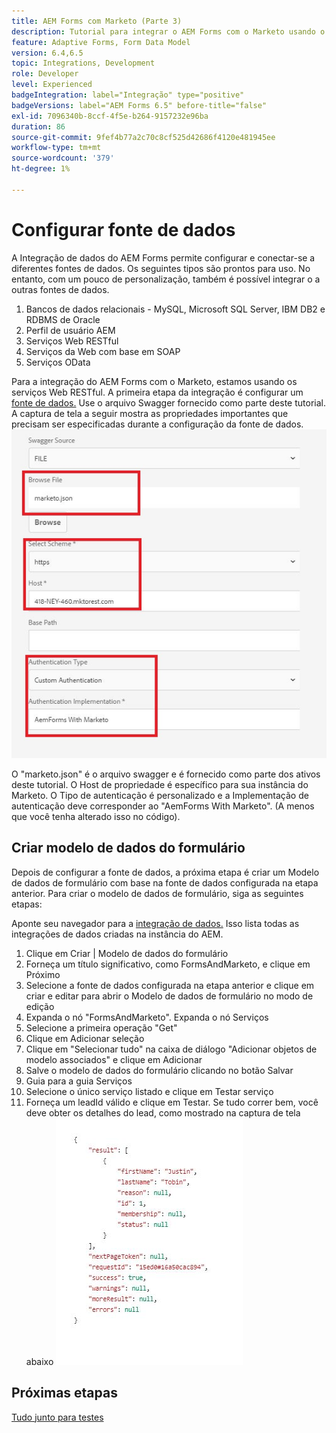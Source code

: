 ```yaml
---
title: AEM Forms com Marketo (Parte 3)
description: Tutorial para integrar o AEM Forms com o Marketo usando o Modelo de dados do formulário do AEM Forms.
feature: Adaptive Forms, Form Data Model
version: 6.4,6.5
topic: Integrations, Development
role: Developer
level: Experienced
badgeIntegration: label="Integração" type="positive"
badgeVersions: label="AEM Forms 6.5" before-title="false"
exl-id: 7096340b-8ccf-4f5e-b264-9157232e96ba
duration: 86
source-git-commit: 9fef4b77a2c70c8cf525d42686f4120e481945ee
workflow-type: tm+mt
source-wordcount: '379'
ht-degree: 1%

---
```


# Configurar fonte de dados

A Integração de dados do AEM Forms permite configurar e conectar-se a diferentes fontes de dados. Os seguintes tipos são prontos para uso. No entanto, com um pouco de personalização, também é possível integrar o a outras fontes de dados.

1. Bancos de dados relacionais - MySQL, Microsoft SQL Server, IBM DB2 e RDBMS de Oracle
1. Perfil de usuário AEM
1. Serviços Web RESTful
1. Serviços da Web com base em SOAP
1. Serviços OData

Para a integração do AEM Forms com o Marketo, estamos usando os serviços Web RESTful. A primeira etapa da integração é configurar um [fonte de dados.](https://helpx.adobe.com/experience-manager/6-4/forms/using/configure-data-sources.html#ConfigureRESTfulwebservices) Use o arquivo Swagger fornecido como parte deste tutorial. A captura de tela a seguir mostra as propriedades importantes que precisam ser especificadas durante a configuração da fonte de dados.
![fonte de dados](assets/datasource.jfif)

O &quot;marketo.json&quot; é o arquivo swagger e é fornecido como parte dos ativos deste tutorial.
O Host de propriedade é específico para sua instância do Marketo.
O Tipo de autenticação é personalizado e a Implementação de autenticação deve corresponder ao &quot;AemForms With Marketo&quot;. (A menos que você tenha alterado isso no código).

## Criar modelo de dados do formulário

Depois de configurar a fonte de dados, a próxima etapa é criar um Modelo de dados de formulário com base na fonte de dados configurada na etapa anterior. Para criar o modelo de dados de formulário, siga as seguintes etapas:

Aponte seu navegador para a [integração de dados.](http://localhost:4502/aem/forms.html/content/dam/formsanddocuments-fdm) Isso lista todas as integrações de dados criadas na instância do AEM.

1. Clique em Criar | Modelo de dados do formulário
1. Forneça um título significativo, como FormsAndMarketo, e clique em Próximo
1. Selecione a fonte de dados configurada na etapa anterior e clique em criar e editar para abrir o Modelo de dados de formulário no modo de edição
1. Expanda o nó &quot;FormsAndMarketo&quot;. Expanda o nó Serviços
1. Selecione a primeira operação &quot;Get&quot;
1. Clique em Adicionar seleção
1. Clique em &quot;Selecionar tudo&quot; na caixa de diálogo &quot;Adicionar objetos de modelo associados&quot; e clique em Adicionar
1. Salve o modelo de dados do formulário clicando no botão Salvar
1. Guia para a guia Serviços
1. Selecione o único serviço listado e clique em Testar serviço
1. Forneça um leadId válido e clique em Testar. Se tudo correr bem, você deve obter os detalhes do lead, como mostrado na captura de tela abaixo
   ![resultados do teste](assets/testresults.jfif)

## Próximas etapas

[Tudo junto para testes](./part4.md)
